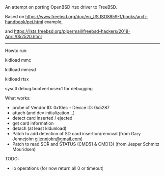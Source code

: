 
An attempt on porting OpenBSD rtsx driver to FreeBSD.

Based on https://www.freebsd.org/doc/en_US.ISO8859-1/books/arch-handbook/pci.html example,

and https://lists.freebsd.org/pipermail/freebsd-hackers/2018-April/052520.html

--------------------------------------------------------------------------

Howto run:

kldload mmc

kldload mmcsd

kldload rtsx

sysctl debug.bootverbose=1 for debugging

What works:

 - probe of Vendor ID: 0x10ec - Device ID: 0x5287
 - attach (and dev initialization...)
 - detect card inserted / ejected
 - get card information
 - detach (at least kldunload)
 - Patch to add detection of SD card insertion/removal (from Gary Jennejohn <gljennjohn@gmail.com>)
 - Patch to read SCR and STATUS (CMD51 & CMD13) (from Jesper Schmitz Mouridsen)

TODO:

 - io operations (for now return all 0 or timeout)
